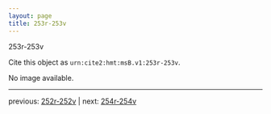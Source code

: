 ```yaml
---
layout: page
title: 253r-253v
---
```


253r-253v

Cite this object as `urn:cite2:hmt:msB.v1:253r-253v`.

No image available. 



---

previous: [252r-252v](../252r-252v/) | next: [254r-254v](../254r-254v/)